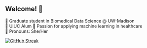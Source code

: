 ## Welcome! 💌

🎀 Graduate student in Biomedical Data Science @ UW-Madison \
🎀 UIUC Alum
🎀 Passion for applying machine learning in healthcare \
🎀 Pronouns: She/Her <br>

[![GitHub Streak](https://git-hub-streak-stats.vercel.app?user=alyssaanastasi&theme=tokyonight&date_format=M%20j%5B%2C%20Y%5D)](https://git.io/streak-stats)

<!--
**alyssaanastasi/alyssaanastasi** is a ✨ _special_ ✨ repository because its `README.md` (this file) appears on your GitHub profile.


![visitors](https://visitor-badge.laobi.icu/badge?page_id=alyssaanastasi.alyssaanastasi)

Here are some ideas to get you started:

- 🔭 I’m currently working on ...
- 🌱 I’m currently learning ...
- 👯 I’m looking to collaborate on ...
- 🤔 I’m looking for help with ...
- 💬 Ask me about ...
- 📫 How to reach me: ...
- 😄 Pronouns: ...
- ⚡ Fun fact: ...
-->
